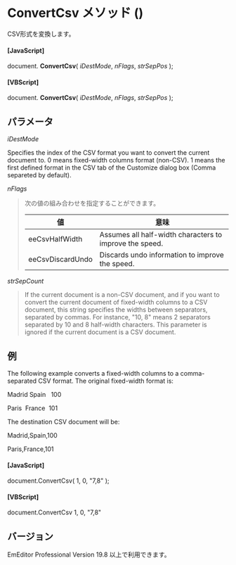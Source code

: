 # ConvertCsv メソッド ()

CSV形式を変換します。

#### \[JavaScript\]

document. **ConvertCsv**( _iDestMode_, _nFlags_, _strSepPos_ );

#### \[VBScript\]

document. **ConvertCsv**( _iDestMode_, _nFlags_, _strSepPos_ );

## パラメータ

_iDestMode_

Specifies the index of the CSV format you want to convert the current document to. 0 means fixed-width columns format (non-CSV). 1 means the first defined format in the CSV tab of the Customize dialog box (Comma separeted by default).

_nFlags_

> 次の値の組み合わせを指定することができます。
>
> | 値 | 意味 |
> | --- | --- |
> | eeCsvHalfWidth | Assumes all half-width characters to improve the speed. |
> | eeCsvDiscardUndo | Discards undo information to improve the speed. |

_strSepCount_

> If the current document is a non-CSV document, and if you want to convert the current document of fixed-width columns to a CSV document, this string specifies the widths between separators, separated by commas. For instance, "10, 8" means 2 separators separated by 10 and 8 half-width characters. This parameter is ignored if the current document is a CSV document.

## 例

The following example converts a fixed-width columns to a comma-separated CSV format. The original fixed-width format is:

Madrid Spain   100

Paris  France  101

The destination CSV document will be:

Madrid,Spain,100

Paris,France,101

#### \[JavaScript\]

document.ConvertCsv( 1, 0, "7,8" );

#### \[VBScript\]

document.ConvertCsv 1, 0, "7,8"

## バージョン

EmEditor Professional Version 19.8 以上で利用できます。